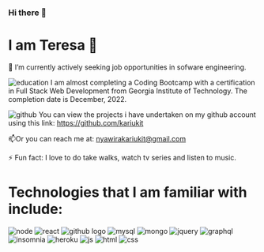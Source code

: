 ### Hi there 👋

#  I am Teresa 👋

🔭 I’m currently actively seeking job opportunities in sofware engineering.

![education](https://user-images.githubusercontent.com/108309963/205109206-b43e4ea6-6dd7-4ab5-ada8-63d267ab5494.png)
 I am almost completing a Coding Bootcamp with a certification in Full Stack Web Development from Georgia Institute of Technology. The completion date is December, 2022.

![github](https://user-images.githubusercontent.com/108309963/205109269-ceb50ea6-f897-4733-b334-c8aaa666ac8c.png)
You can view the projects i have undertaken on my github account using this link: https://github.com/kariukit

📫Or you can reach me at: nyawirakariukit@gmail.com

⚡ Fun fact: I love to do take walks, watch tv series and listen to music.

# Technologies that I am familiar with include:

![node](https://user-images.githubusercontent.com/108309963/205109351-cddc2915-efde-445f-bb93-af3eb97faf61.png)
![react](https://user-images.githubusercontent.com/108309963/205109352-f42c3527-9ade-45d0-bcac-90b34ebf82d9.png)
![github logo](https://user-images.githubusercontent.com/108309963/205109353-82c85e74-f241-481c-87fa-610cd16d9bfb.png)
![mysql](https://user-images.githubusercontent.com/108309963/205109354-e7ca98a6-677a-4c73-963e-7d098451419d.png)
![mongo](https://user-images.githubusercontent.com/108309963/205109355-08cd9457-f172-48af-8bf1-b0fc3e04f7a4.png)
![jquery](https://user-images.githubusercontent.com/108309963/205109356-337985c9-e60f-4713-8b4c-d3769a463129.png)
![graphql](https://user-images.githubusercontent.com/108309963/205109359-6b783221-0617-4738-8531-cff947876262.png)
![insomnia](https://user-images.githubusercontent.com/108309963/205109361-6f48afce-1d71-4ca9-aeb1-bf4b4c70c53e.png)
![heroku](https://user-images.githubusercontent.com/108309963/205109362-47ecc6e5-1ee7-49a6-862d-10d0f5b80ff6.png)
![js](https://user-images.githubusercontent.com/108309963/205109364-386c8f9e-4b90-4d8b-b476-bc33f35e2798.png)
![html](https://user-images.githubusercontent.com/108309963/205109366-ec8222fe-9f73-4766-944b-c40818e047d8.png)
![css](https://user-images.githubusercontent.com/108309963/205109367-fa29a1fa-a3c3-4516-b1ab-5d8ed62061d2.png)
